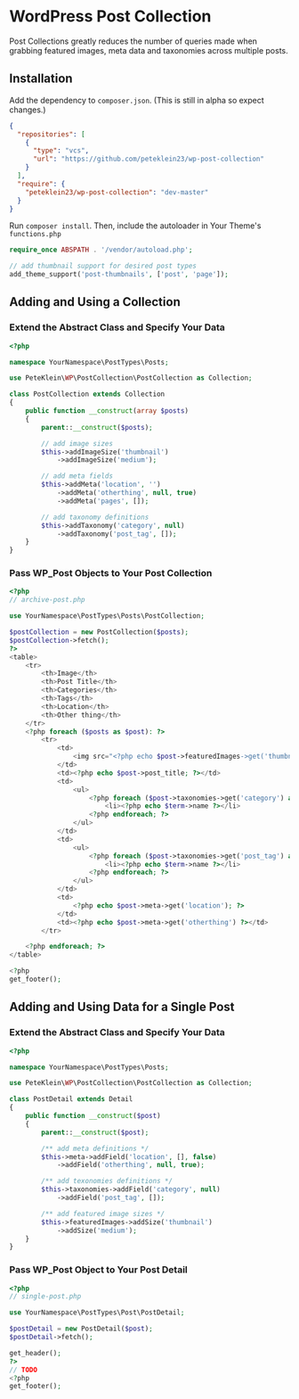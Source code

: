# WordPress Post Collection

Post Collections greatly reduces the number of queries made when
grabbing featured images, meta data and taxonomies across multiple posts.

## Installation

Add the dependency to `composer.json`. (This is still in alpha so expect changes.)

```json
{
  "repositories": [
    {
      "type": "vcs",
      "url": "https://github.com/peteklein23/wp-post-collection"
    }
  ],
  "require": {
    "peteklein23/wp-post-collection": "dev-master"
  }
}
```

Run `composer install`. Then, include the autoloader in Your Theme's `functions.php`

```php
require_once ABSPATH . '/vendor/autoload.php';

// add thumbnail support for desired post types
add_theme_support('post-thumbnails', ['post', 'page']);
```

## Adding and Using a Collection

### Extend the Abstract Class and Specify Your Data

```php
<?php

namespace YourNamespace\PostTypes\Posts;

use PeteKlein\WP\PostCollection\PostCollection as Collection;

class PostCollection extends Collection
{
    public function __construct(array $posts)
    {
        parent::__construct($posts);

        // add image sizes
        $this->addImageSize('thumbnail')
            ->addImageSize('medium');

        // add meta fields
        $this->addMeta('location', '')
            ->addMeta('otherthing', null, true)
            ->addMeta('pages', []);

        // add taxonomy definitions
        $this->addTaxonomy('category', null)
            ->addTaxonomy('post_tag', []);
    }
}
```

### Pass WP_Post Objects to Your Post Collection

```php
<?php
// archive-post.php

use YourNamespace\PostTypes\Posts\PostCollection;

$postCollection = new PostCollection($posts);
$postCollection->fetch();
?>
<table>
    <tr>
        <th>Image</th>
        <th>Post Title</th>
        <th>Categories</th>
        <th>Tags</th>
        <th>Location</th>
        <th>Other thing</th>
    </tr>
    <?php foreach ($posts as $post): ?>
        <tr>
            <td>
                <img src="<?php echo $post->featuredImages->get('thumbnail')->url; ?>" />
            </td>
            <td><?php echo $post->post_title; ?></td>
            <td>
                <ul>
                    <?php foreach ($post->taxonomies->get('category') as $term): ?>
                        <li><?php echo $term->name ?></li>
                    <?php endforeach; ?>
                </ul>
            </td>
            <td>
                <ul>
                    <?php foreach ($post->taxonomies->get('post_tag') as $term): ?>
                        <li><?php echo $term->name ?></li>
                    <?php endforeach; ?>
                </ul>
            </td>
            <td>
                <?php echo $post->meta->get('location'); ?>
            </td>
            <td><?php echo $post->meta->get('otherthing') ?></td>
        </tr>

    <?php endforeach; ?>
</table>

<?php
get_footer();
```

## Adding and Using Data for a Single Post

### Extend the Abstract Class and Specify Your Data

```php
<?php

namespace YourNamespace\PostTypes\Posts;

use PeteKlein\WP\PostCollection\PostCollection as Collection;

class PostDetail extends Detail
{
    public function __construct($post)
    {
        parent::__construct($post);

        /** add meta definitions */
        $this->meta->addField('location', [], false)
            ->addField('otherthing', null, true);

        /** add texonomies definitions */
        $this->taxonomies->addField('category', null)
            ->addField('post_tag', []);

        /** add featured image sizes */
        $this->featuredImages->addSize('thumbnail')
            ->addSize('medium');
    }
}
```

### Pass WP_Post Object to Your Post Detail

```php
<?php
// single-post.php

use YourNamespace\PostTypes\Post\PostDetail;

$postDetail = new PostDetail($post);
$postDetail->fetch();

get_header();
?>
// TODO
<?php
get_footer();

```
